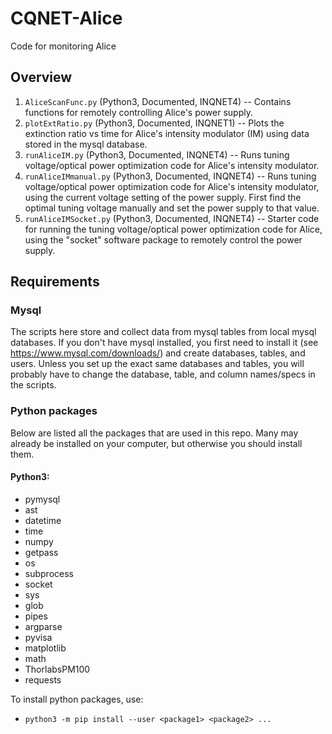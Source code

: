 # CQNET-Alice
Code for monitoring Alice

## Overview
1. `AliceScanFunc.py` (Python3, Documented, INQNET4) -- Contains functions for remotely controlling Alice's power supply.
2. `plotExtRatio.py` (Python3, Documented, INQNET1) -- Plots the extinction ratio vs time for Alice's intensity modulator (IM) using data stored in the mysql database.
3. `runAliceIM.py` (Python3, Documented, INQNET4) -- Runs tuning voltage/optical power optimization code for Alice's intensity modulator.
4. `runAliceIMmanual.py` (Python3, Documented, INQNET4) -- Runs tuning voltage/optical power optimization code for Alice's intensity modulator, using the current voltage setting of the power supply. First find the optimal tuning voltage manually and set the power supply to that value.
5. `runAliceIMSocket.py` (Python3, Documented, INQNET4) -- Starter code for running the tuning voltage/optical power optimization code for Alice, using the "socket" software package to remotely control the power supply.


## Requirements
### Mysql
The scripts here store and collect data from mysql tables from local mysql databases. If you don't have
mysql installed, you first need to install it (see https://www.mysql.com/downloads/) and create databases, tables, and users. Unless you set up the exact same databases and tables, you will probably have to change the database, table, and column names/specs in the scripts.


### Python packages
Below are listed all the packages that are used in this repo. Many may already be installed on your computer, but otherwise you should install them.
#### Python3:
* pymysql
* ast
* datetime
* time
* numpy
* getpass
* os
* subprocess
* socket
* sys
* glob
* pipes
* argparse
* pyvisa
* matplotlib
* math
* ThorlabsPM100
* requests


To install python packages, use:
* `python3 -m pip install --user <package1> <package2> ...`
